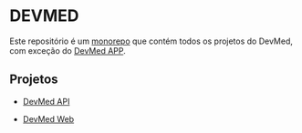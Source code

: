 # DEVMED

Este repositório é um [monorepo](https://monorepo.tools/) que contém todos os projetos do DevMed, com exceção do [DevMed APP](https://github.com/devmedonline/mobile-app).

## Projetos

- [DevMed API](https://github.com/devmedonline/monorepo/tree/main/api)

- [DevMed Web](https://github.com/devmedonline/monorepo/tree/main/web)
